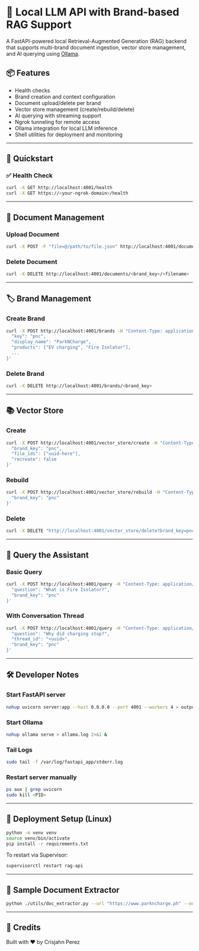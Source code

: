 # 🧠 Local LLM API with Brand-based RAG Support

A FastAPI-powered local Retrieval-Augmented Generation (RAG) backend that supports multi-brand document ingestion, vector store management, and AI querying using [Ollama](https://ollama.com/).

## 📦 Features

- Health checks
- Brand creation and context configuration
- Document upload/delete per brand
- Vector store management (create/rebuild/delete)
- AI querying with streaming support
- Ngrok tunneling for remote access
- Ollama integration for local LLM inference
- Shell utilities for deployment and monitoring

---

## 🚀 Quickstart

### ✅ Health Check

```bash
curl -X GET http://localhost:4001/health
curl -X GET https://<your-ngrok-domain>/health
```

---

## 🧾 Document Management

### Upload Document

```bash
curl -X POST -F "file=@/path/to/file.json" http://localhost:4001/documents/upload/<brand_key>
```

### Delete Document

```bash
curl -X DELETE http://localhost:4001/documents/<brand_key>/<filename>
```

---

## 🏷️ Brand Management

### Create Brand

```bash
curl -X POST http://localhost:4001/brands -H "Content-Type: application/json" -d '{
  "key": "pnc",
  "display_name": "ParkNCharge",
  "products": ["EV charging", "Fire Isolator"],
  ...
}'
```

### Delete Brand

```bash
curl -X DELETE http://localhost:4001/brands/<brand_key>
```

---

## 📚 Vector Store

### Create

```bash
curl -X POST http://localhost:4001/vector_store/create -H "Content-Type: application/json" -d '{
  "brand_key": "pnc",
  "file_ids": ["uuid-here"],
  "recreate": false
}'
```

### Rebuild

```bash
curl -X POST http://localhost:4001/vector_store/rebuild -H "Content-Type: application/json" -d '{
  "brand_key": "pnc"
}'
```

### Delete

```bash
curl -X DELETE "http://localhost:4001/vector_store/delete?brand_key=pnc"
```

---

## 💬 Query the Assistant

### Basic Query

```bash
curl -X POST http://localhost:4001/query -H "Content-Type: application/json" -d '{
  "question": "What is Fire Isolator?",
  "brand_key": "pnc"
}'
```

### With Conversation Thread

```bash
curl -X POST http://localhost:4001/query -H "Content-Type: application/json" -d '{
  "question": "Why did charging stop?",
  "thread_id": "<uuid>",
  "brand_key": "pnc"
}'
```

---

## 🛠️ Developer Notes

### Start FastAPI server

```bash
nohup uvicorn server:app --host 0.0.0.0 --port 4001 --workers 4 > output.log 2>&1 &
```

### Start Ollama

```bash
nohup ollama serve > ollama.log 2>&1 &
```

### Tail Logs

```bash
sudo tail -f /var/log/fastapi_app/stderr.log
```

### Restart server manually

```bash
ps aux | grep uvicorn
sudo kill <PID>
```

---

## 🧰 Deployment Setup (Linux)

```bash
python -m venv venv
source venv/bin/activate
pip install -r requirements.txt
```

To restart via Supervisor:

```bash
supervisorctl restart rag-api
```

---

## 📄 Sample Document Extractor

```bash
python ./utils/doc_extractor.py --url "https://www.parkncharge.ph" --output ./sample_docs/doc11.json
```

---

## 📎 Credits

Built with ❤️ by Crisjahn Perez
